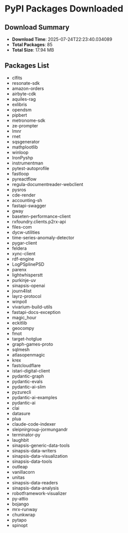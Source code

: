 # PyPI Packages Downloaded

## Download Summary
- **Download Time**: 2025-07-24T22:23:40.034089
- **Total Packages**: 85
- **Total Size**: 17.94 MB

## Packages List
- clfits
- resonate-sdk
- amazon-orders
- airbyte-cdk
- aquiles-rag
- exlibris
- opendsm
- pipbert
- metronome-sdk
- ze-prompter
- lmnr
- rnet
- sqsgenerator
- mathplootIib
- winloop
- IronPyshp
- instrumentman
- pytest-autoprofile
- fastloop
- pyreactflow
- regula-documentreader-webclient
- pysros
- cde-render
- accounting-sh
- fastapi-swagger
- gway
- baseten-performance-client
- rxfoundry.clients.p2rx-api
- files-com
- dycw-utilities
- time-series-anomaly-detector
- pygar-client
- feldera
- xync-client
- rdf-engine
- LogPSplinePSD
- parenx
- lightwhisperstt
- purkinje-uv
- sinapsis-openai
- journ4list
- layrz-protocol
- winpoll
- vivarium-build-utils
- fastapi-docs-exception
- magic_hour
- eckitlib
- geocompy
- fmot
- target-hotglue
- graph-games-proto
- sqlmesh
- atlasopenmagic
- krex
- fastcloudflare
- istari-digital-client
- pydantic-graph
- pydantic-evals
- pydantic-ai-slim
- pyzurecli
- pydantic-ai-examples
- pydantic-ai
- clai
- datasure
- plua
- claude-code-indexer
- sleipnirgroup-jormungandr
- terminator-py
- laughbit
- sinapsis-generic-data-tools
- sinapsis-data-writers
- sinapsis-data-visualization
- sinapsis-data-tools
- outleap
- vanillacorn
- unitas
- sinapsis-data-readers
- sinapsis-data-analysis
- robotframework-visualizer
- py-attio
- bojango
- mrx-runway
- chunkwrap
- pytapo
- spinopt

